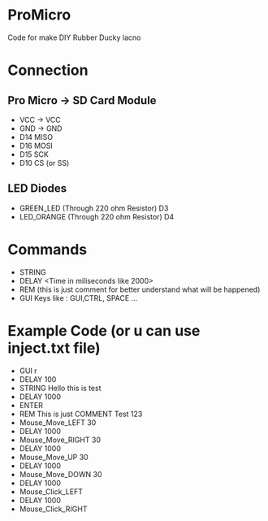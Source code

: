 # ProMicro
Code for make DIY Rubber Ducky lacno

# Connection
## Pro Micro -> SD Card Module
- VCC -> VCC
- GND -> GND
- D14 MISO
- D16 MOSI
- D15 SCK
- D10 CS (or SS)
## LED Diodes
- GREEN_LED (Through 220 ohm Resistor) D3
- LED_ORANGE (Through 220 ohm Resistor) D4

# Commands
- STRING <Something to type on keyboard>
- DELAY <Time in miliseconds like 2000>
- REM (this is just comment for better understand what will be happened)
- GUI Keys like : GUI,CTRL, SPACE ...

# Example Code (or u can use inject.txt file)
- GUI r
- DELAY 100
- STRING Hello this is test
- DELAY 1000
- ENTER
- REM This is just COMMENT Test 123
- Mouse_Move_LEFT 30
- DELAY 1000
- Mouse_Move_RIGHT 30
- DELAY 1000
- Mouse_Move_UP 30
- DELAY 1000
- Mouse_Move_DOWN 30
- DELAY 1000
- Mouse_Click_LEFT
- DELAY 1000
- Mouse_Click_RIGHT

